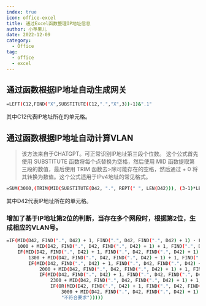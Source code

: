 ```yaml
---
index: true
icon: office-excel
title: 通过Excel函数整理IP地址信息
author: 小苹果儿
date: 2022-12-09
category:
  - Office
tag:
  - office
  - excel
---
```


## 通过函数根据IP地址自动生成网关

```bash
=LEFT(C12,FIND("X",SUBSTITUTE(C12,".","X",3))-1)&".1"
```

其中C12代表IP地址所在的单元格。

## 通过函数根据IP地址自动计算VLAN

>该方法来自于CHATGPT。可正常识别IP地址第三段个位数。
>这个公式首先使用 SUBSTITUTE 函数将每个点替换为空格，然后使用 MID 函数提取第三段的数值，最后使用 TRIM 函数去>除可能存在的空格，然后通过 + 0 将其转换为数值。这个公式适用于IPv4地址的常见格式。

```bash
=SUM(3000,(TRIM(MID(SUBSTITUTE(D42, ".", REPT(" ", LEN(D42))), (3-1)*LEN(D42)+1, LEN(D42))) + 0))
```

其中D42代表IP地址所在的单元格。

### 增加了基于IP地址第2位的判断，当存在多个网段时，根据第2位，生成相应的VLAN号。

```bash
=IF(MID(D42, FIND(".", D42) + 1, FIND(".", D42, FIND(".", D42) + 1) - FIND(".", D42) - 1) = "130", 
    1000 + MID(D42, FIND(".", D42, FIND(".", D42) + 1) + 1, FIND(".", D42, FIND(".", D42, FIND(".", D42) + 1) + 1) - FIND(".", D42, FIND(".", D42) + 1) - 1) + 0, 
    IF(MID(D42, FIND(".", D42) + 1, FIND(".", D42, FIND(".", D42) + 1) - FIND(".", D42) - 1) = "131", 
        1300 + MID(D42, FIND(".", D42, FIND(".", D42) + 1) + 1, FIND(".", D42, FIND(".", D42, FIND(".", D42) + 1) + 1) - FIND(".", D42, FIND(".", D42) + 1) - 1) + 0,
        IF(MID(D42, FIND(".", D42) + 1, FIND(".", D42, FIND(".", D42) + 1) - FIND(".", D42) - 1) = "132", 
            2000 + MID(D42, FIND(".", D42, FIND(".", D42) + 1) + 1, FIND(".", D42, FIND(".", D42, FIND(".", D42) + 1) + 1) - FIND(".", D42, FIND(".", D42) + 1) - 1) + 0,
            IF(MID(D42, FIND(".", D42) + 1, FIND(".", D42, FIND(".", D42) + 1) - FIND(".", D42) - 1) = "133", 
                2300 + MID(D42, FIND(".", D42, FIND(".", D42) + 1) + 1, FIND(".", D42, FIND(".", D42, FIND(".", D42) + 1) + 1) - FIND(".", D42, FIND(".", D42) + 1) - 1) + 0,
                IF(OR(MID(D42, FIND(".", D42) + 1, FIND(".", D42, FIND(".", D42) + 1) - FIND(".", D42) - 1) = "134", MID(D42, FIND(".", D42) + 1, FIND(".", D42, FIND(".", D42) + 1) - FIND(".", D42) - 1) = "136"), 
                    3000 + MID(D42, FIND(".", D42, FIND(".", D42) + 1) + 1, FIND(".", D42, FIND(".", D42, FIND(".", D42) + 1) + 1) - FIND(".", D42, FIND(".", D42) + 1) - 1) + 0, 
                    "不符合要求")))))

```
